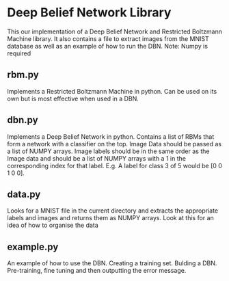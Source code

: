 Deep Belief Network Library
===========

This our implementation of a Deep Belief Network and Restricted Boltzmann Machine library. It also contains a file to extract images from the MNIST database as well as an example of how to run the DBN. Note: Numpy is required

rbm.py
-----------
Implements a Restricted Boltzmann Machine in python. Can be used on its own but is most effective when used in a DBN.

dbn.py
-----------
Implements a Deep Belief Network in python. Contains a list of RBMs that form a network with a classifier on the top. Image Data should be passed as a list of NUMPY arrays. Image labels should be in the same order as the Image data and should be a list of NUMPY arrays with a 1 in the corresponding index for that label. E.g. A label for class 3 of 5 would be [0 0 1 0 0].

data.py
-----------
Looks for a MNIST file in the current directory and extracts the appropriate labels and images and returns them as NUMPY arrays. Look at this for an idea of how to organise the data

example.py
-----------
An example of how to use the DBN. Creating a training set. Bulding a DBN. Pre-training, fine tuning and then outputting the error message. 




